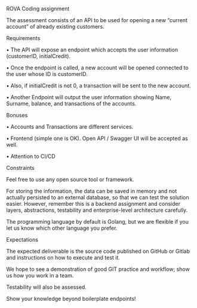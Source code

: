 ROVA Coding assignment

The assessment consists of an API to be used for opening a new “current account” of already existing customers.

Requirements

• The API will expose an endpoint which accepts the user information (customerID,
initialCredit).

• Once the endpoint is called, a new account will be opened connected to the user whose ID
is customerID.

• Also, if initialCredit is not 0, a transaction will be sent to the new account.

• Another Endpoint will output the user information showing Name, Surname, balance, and
transactions of the accounts.

Bonuses

• Accounts and Transactions are different services.

• Frontend (simple one is OK). Open API / Swagger UI will be accepted as well.

• Attention to CI/CD

Constraints

Feel free to use any open source tool or framework.

For storing the information, the data can be saved in memory and not actually persisted to
an external database, so that we can test the solution easier. However, remember this is a
backend assignment and consider layers, abstractions, testability and enterprise-level
architecture carefully.

The programming language by default is Golang, but we are flexible if you let us know which
other language you prefer.

Expectations

The expected deliverable is the source code published on GitHub or Gitlab and instructions
on how to execute and test it.

We hope to see a demonstration of good GIT practice and workflow; show us how you work
in a team.

Testability will also be assessed.

Show your knowledge beyond boilerplate endpoints!